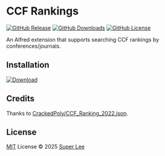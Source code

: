 # CCF Rankings

[![GitHub Release](https://img.shields.io/github/v/release/superpung/alfred-ccf-rankings?color=428bca)](https://github.com/superpung/alfred-ccf-rankings/releases/latest)
[![GitHub Downloads](https://img.shields.io/github/downloads/superpung/alfred-ccf-rankings/total?color=428bca)](https://github.com/superpung/alfred-ccf-rankings/releases/latest)
[![GitHub License](https://img.shields.io/github/license/superpung/alfred-ccf-rankings?color=428bca)](https://github.com/superpung/alfred-ccf-rankings/releases/latest)

An Alfred extension that supports searching CCF rankings by conferences/journals.

## Installation

[![Download](https://img.shields.io/badge/Download-black?logo=data:image/svg%2bxml;base64,PHN2ZyB4bWxucz0iaHR0cDovL3d3dy53My5vcmcvMjAwMC9zdmciIHdpZHRoPSIzMiIgaGVpZ2h0PSIzMiIgdmlld0JveD0iMCAwIDI0IDI0Ij48cGF0aCBmaWxsPSIjZmZmZmZmIiBkPSJtMTIgMTZsLTUtNWwxLjQtMS40NWwyLjYgMi42VjRoMnY4LjE1bDIuNi0yLjZMMTcgMTF6bS02IDRxLS44MjUgMC0xLjQxMi0uNTg3VDQgMTh2LTNoMnYzaDEydi0zaDJ2M3EwIC44MjUtLjU4NyAxLjQxM1QxOCAyMHoiLz48L3N2Zz4=)](https://github.com/superpung/alfred-ccf-rankings/releases/latest/download/ccf-rankings.alfredworkflow)

## Credits

Thanks to [CrackedPoly/CCF_Ranking_2022.json](https://gist.github.com/CrackedPoly/23650f5d0ab74be9dce83e7e4c0d36c4).

## License

[MIT](./LICENSE) License © 2025 [Super Lee](https://github.com/superpung)
